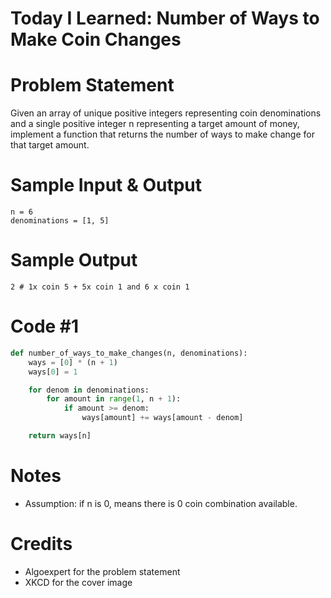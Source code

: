# Today I Learned: Number of Ways to Make Coin Changes
# Problem Statement

Given an array of unique positive integers representing coin denominations and a single positive integer n representing a target amount of money, implement a function that returns the number of ways to make change for that target amount. 

# Sample Input & Output

```
n = 6
denominations = [1, 5]
```

# Sample Output
```
2 # 1x coin 5 + 5x coin 1 and 6 x coin 1
```

# Code #1

```python
def number_of_ways_to_make_changes(n, denominations):
    ways = [0] * (n + 1)
    ways[0] = 1

    for denom in denominations:
        for amount in range(1, n + 1):
            if amount >= denom:
                ways[amount] += ways[amount - denom]

    return ways[n]

```

# Notes
* Assumption: if n is 0, means there is 0 coin combination available. 

# Credits
* Algoexpert for the problem statement
* XKCD for the cover image